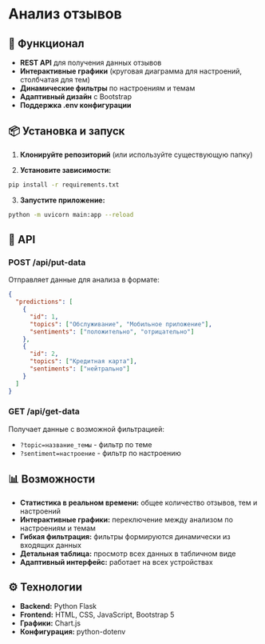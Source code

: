 # Анализ отзывов

## 🚀 Функционал

- **REST API** для получения данных отзывов
- **Интерактивные графики** (круговая диаграмма для настроений, столбчатая для тем)
- **Динамические фильтры** по настроениям и темам
- **Адаптивный дизайн** с Bootstrap
- **Поддержка .env конфигурации**

## 📦 Установка и запуск

1. **Клонируйте репозиторий** (или используйте существующую папку)

2. **Установите зависимости:**
```bash
pip install -r requirements.txt
```

3. **Запустите приложение:**
```bash
python -m uvicorn main:app --reload
```

## 🔌 API

### POST /api/put-data

Отправляет данные для анализа в формате:

```json
{
  "predictions": [
    {
      "id": 1, 
      "topics": ["Обслуживание", "Мобильное приложение"], 
      "sentiments": ["положительно", "отрицательно"]
    },
    {
      "id": 2, 
      "topics": ["Кредитная карта"], 
      "sentiments": ["нейтрально"]
    }
  ]
}
```

### GET /api/get-data

Получает данные с возможной фильтрацией:
- `?topic=название_темы` - фильтр по теме
- `?sentiment=настроение` - фильтр по настроению


## 📊 Возможности

- **Статистика в реальном времени:** общее количество отзывов, тем и настроений
- **Интерактивные графики:** переключение между анализом по настроениям и темам
- **Гибкая фильтрация:** фильтры формируются динамически из входящих данных
- **Детальная таблица:** просмотр всех данных в табличном виде
- **Адаптивный интерфейс:** работает на всех устройствах

## ⚙️ Технологии

- **Backend:** Python Flask
- **Frontend:** HTML, CSS, JavaScript, Bootstrap 5
- **Графики:** Chart.js
- **Конфигурация:** python-dotenv
